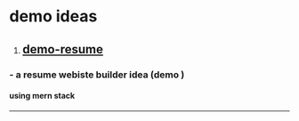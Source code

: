 # demo ideas 

1. ##  [demo-resume]() 

### - a resume webiste builder idea (demo )

#### using mern stack 

---

